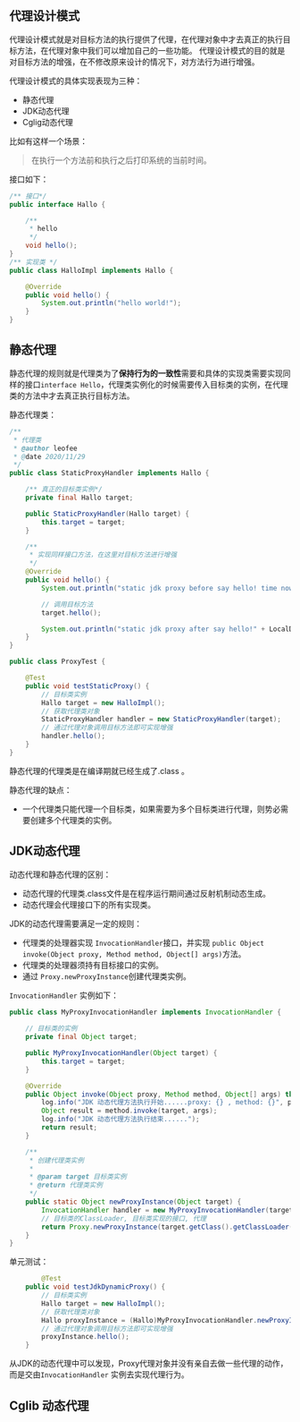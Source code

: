 ## 代理设计模式
代理设计模式就是对目标方法的执行提供了代理，在代理对象中才去真正的执行目标方法，在代理对象中我们可以增加自己的一些功能。
代理设计模式的目的就是对目标方法的增强，在不修改原来设计的情况下，对方法行为进行增强。

代理设计模式的具体实现表现为三种：

- 静态代理
- JDK动态代理
- Cglig动态代理

比如有这样一个场景：
> 在执行一个方法前和执行之后打印系统的当前时间。

接口如下：

```java
/** 接口*/
public interface Hallo {

    /**
     * hello
     */
    void hello();
}
/** 实现类 */
public class HalloImpl implements Hallo {

    @Override
    public void hello() {
        System.out.println("hello world!");
    }
}
```

## 静态代理

静态代理的规则就是代理类为了**保持行为的一致性**需要和具体的实现类需要实现同样的接口`interface Hello`，代理类实例化的时候需要传入目标类的实例，在代理类的方法中才去真正执行目标方法。

静态代理类：

```java
/**
 * 代理类
 * @author leofee
 * @date 2020/11/29
 */
public class StaticProxyHandler implements Hallo {

    /** 真正的目标类实例*/
    private final Hallo target;

    public StaticProxyHandler(Hallo target) {
        this.target = target;
    }

    /**
     * 实现同样接口方法，在这里对目标方法进行增强
     */
    @Override
    public void hello() {
        System.out.println("static jdk proxy before say hello! time now is " + LocalDateTime.now());

        // 调用目标方法
        target.hello();

        System.out.println("static jdk proxy after say hello!" + LocalDateTime.now());
    }
}

public class ProxyTest {

    @Test
    public void testStaticProxy() {
        // 目标类实例
        Hallo target = new HalloImpl();
        // 获取代理类对象
        StaticProxyHandler handler = new StaticProxyHandler(target);
        // 通过代理对象调用目标方法即可实现增强
        handler.hello();
    }
}
```

静态代理的代理类是在编译期就已经生成了.class 。

静态代理的缺点：

- 一个代理类只能代理一个目标类，如果需要为多个目标类进行代理，则势必需要创建多个代理类的实例。

## JDK动态代理

动态代理和静态代理的区别：

- 动态代理的代理类.class文件是在程序运行期间通过反射机制动态生成。
- 动态代理会代理接口下的所有实现类。

JDK的动态代理需要满足一定的规则：

- 代理类的处理器实现 `InvocationHandler`接口，并实现 `public Object invoke(Object proxy, Method method, Object[] args)`方法。
- 代理类的处理器须持有目标接口的实例。
- 通过 `Proxy.newProxyInstance`创建代理类实例。

`InvocationHandler` 实例如下：

```java
public class MyProxyInvocationHandler implements InvocationHandler {
		
  	// 目标类的实例
    private final Object target;

    public MyProxyInvocationHandler(Object target) {
        this.target = target;
    }

    @Override
    public Object invoke(Object proxy, Method method, Object[] args) throws Throwable {
        log.info("JDK 动态代理方法执行开始......proxy: {} , method: {}", proxy.getClass(), method.getName());
        Object result = method.invoke(target, args);
        log.info("JDK 动态代理方法执行结束......");
        return result;
    }

    /**
     * 创建代理类实例
     * 
     * @param target 目标类实例
     * @return 代理类实例
     */
    public static Object newProxyInstance(Object target) {
        InvocationHandler handler = new MyProxyInvocationHandler(target);
      	// 目标类的ClassLoader, 目标类实现的接口, 代理
        return Proxy.newProxyInstance(target.getClass().getClassLoader(), target.getClass().getInterfaces(), handler);
    }
}
```

单元测试：

```java
 		@Test
    public void testJdkDynamicProxy() {
        // 目标类实例
        Hallo target = new HalloImpl();
        // 获取代理类对象
        Hallo proxyInstance = (Hallo)MyProxyInvocationHandler.newProxyInstance(target);
        // 通过代理对象调用目标方法即可实现增强
        proxyInstance.hello();
    }
```

从JDK的动态代理中可以发现，Proxy代理对象并没有亲自去做一些代理的动作，而是交由`InvocationHandler` 实例去实现代理行为。

## Cglib 动态代理


